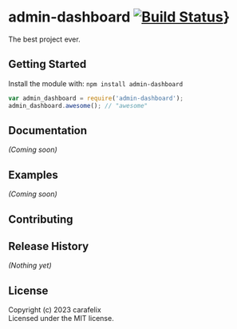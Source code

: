 # admin-dashboard [![Build Status]()]()}

The best project ever.

## Getting Started
Install the module with: `npm install admin-dashboard`

```javascript
var admin_dashboard = require('admin-dashboard');
admin_dashboard.awesome(); // "awesome"
```

## Documentation
_(Coming soon)_

## Examples
_(Coming soon)_

## Contributing

## Release History
_(Nothing yet)_

## License
Copyright (c) 2023 carafelix  
Licensed under the MIT license.
